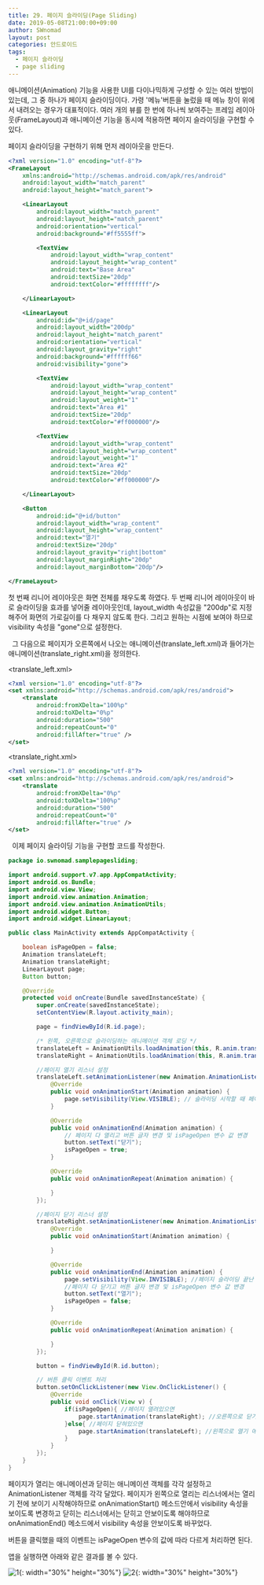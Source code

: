 ```yaml
---
title: 29. 페이지 슬라이딩(Page Sliding)
date: 2019-05-08T21:00:00+09:00
author: SWnomad
layout: post
categories: 안드로이드
tags:
  - 페이지 슬라이딩
  - page sliding
---
```


애니메이션(Animation) 기능을 사용한 UI를 다이나믹하게 구성할 수 있는 여러 방법이 있는데, 그 중 하나가 페이지 슬라이딩이다. 가령 '메뉴'버튼을 눌렀을 때 메뉴 창이 위에서 내려오는 경우가 대표적이다. 여러 개의 뷰를 한 번에 하나씩 보여주는 프레임 레이아웃(FrameLayout)과 애니메이션 기능을 동시에 적용하면 페이지 슬라이딩을 구현할 수 있다.

페이지 슬라이딩을 구현하기 위해 먼저 레이아웃을 만든다.

~~~ xml
<?xml version="1.0" encoding="utf-8"?>
<FrameLayout
    xmlns:android="http://schemas.android.com/apk/res/android"
    android:layout_width="match_parent"
    android:layout_height="match_parent">

    <LinearLayout
        android:layout_width="match_parent"
        android:layout_height="match_parent"
        android:orientation="vertical"
        android:background="#ff5555ff">

        <TextView
            android:layout_width="wrap_content"
            android:layout_height="wrap_content"
            android:text="Base Area"
            android:textSize="20dp"
            android:textColor="#ffffffff"/>

    </LinearLayout>

    <LinearLayout
        android:id="@+id/page"
        android:layout_width="200dp"
        android:layout_height="match_parent"
        android:orientation="vertical"
        android:layout_gravity="right"
        android:background="#ffffff66"
        android:visibility="gone">

        <TextView
            android:layout_width="wrap_content"
            android:layout_height="wrap_content"
            android:layout_weight="1"
            android:text="Area #1"
            android:textSize="20dp"
            android:textColor="#ff000000"/>

        <TextView
            android:layout_width="wrap_content"
            android:layout_height="wrap_content"
            android:layout_weight="1"
            android:text="Area #2"
            android:textSize="20dp"
            android:textColor="#ff000000"/>

    </LinearLayout>

    <Button
        android:id="@+id/button"
        android:layout_width="wrap_content"
        android:layout_height="wrap_content"
        android:text="열기"
        android:textSize="20dp"
        android:layout_gravity="right|bottom"
        android:layout_marginRight="20dp"
        android:layout_marginBottom="20dp"/>

</FrameLayout>
~~~

첫 번째 리니어 레이아웃은 화면 전체를 채우도록 하였다. 두 번째 리니어 레이아웃이 바로 슬라이딩을 효과를 넣어줄 레이아웃인데, layout_width 속성값을 "200dp"로 지정해주어 화면의 가로길이를 다 채우지 않도록 한다. 그리고 원하는 시점에 보여야 하므로 visibility 속성을 "gone"으로 설정한다.

&nbsp;
그 다음으로 페이지가 오른쪽에서 나오는 애니메이션(translate_left.xml)과 들어가는 애니메이션(translate_right.xml)을 정의한다.

\<translate_left.xml\>

~~~ xml
<?xml version="1.0" encoding="utf-8"?>
<set xmlns:android="http://schemas.android.com/apk/res/android">
    <translate
        android:fromXDelta="100%p"
        android:toXDelta="0%p"
        android:duration="500"
        android:repeatCount="0"
        android:fillAfter="true" />
</set>
~~~

\<translate_right.xml\>
~~~ xml
<?xml version="1.0" encoding="utf-8"?>
<set xmlns:android="http://schemas.android.com/apk/res/android">
    <translate
        android:fromXDelta="0%p"
        android:toXDelta="100%p"
        android:duration="500"
        android:repeatCount="0"
        android:fillAfter="true" />
</set>
~~~


&nbsp;
이제 페이지 슬라이딩 기능을 구현할 코드를 작성한다.

~~~ java
package io.swnomad.samplepagesliding;

import android.support.v7.app.AppCompatActivity;
import android.os.Bundle;
import android.view.View;
import android.view.animation.Animation;
import android.view.animation.AnimationUtils;
import android.widget.Button;
import android.widget.LinearLayout;

public class MainActivity extends AppCompatActivity {

    boolean isPageOpen = false;
    Animation translateLeft;
    Animation translateRight;
    LinearLayout page;
    Button button;

    @Override
    protected void onCreate(Bundle savedInstanceState) {
        super.onCreate(savedInstanceState);
        setContentView(R.layout.activity_main);

        page = findViewById(R.id.page);

        /* 왼쪽, 오른쪽으로 슬라이딩하는 애니메이션 객체 로딩 */
        translateLeft = AnimationUtils.loadAnimation(this, R.anim.translate_left);
        translateRight = AnimationUtils.loadAnimation(this, R.anim.translate_right);

        //페이지 열기 리스너 설정
        translateLeft.setAnimationListener(new Animation.AnimationListener() {
            @Override
            public void onAnimationStart(Animation animation) {
                page.setVisibility(View.VISIBLE); // 슬라이딩 시작할 때 페이지 보이게
            }

            @Override
            public void onAnimationEnd(Animation animation) {
                // 페이지 다 열리고 버튼 글자 변경 및 isPageOpen 변수 값 변경
                button.setText("닫기");
                isPageOpen = true;
            }

            @Override
            public void onAnimationRepeat(Animation animation) {

            }
        });

        //페이지 닫기 리스너 설정
        translateRight.setAnimationListener(new Animation.AnimationListener() {
            @Override
            public void onAnimationStart(Animation animation) {

            }

            @Override
            public void onAnimationEnd(Animation animation) {
                page.setVisibility(View.INVISIBLE); //페이지 슬라이딩 끝난 후 페이지 안보이게
                //페이지 다 닫기고 버튼 글자 변경 및 isPageOpen 변수 값 변경
                button.setText("열기");
                isPageOpen = false;
            }

            @Override
            public void onAnimationRepeat(Animation animation) {

            }
        });

        button = findViewById(R.id.button);

        // 버튼 클릭 이벤트 처리
        button.setOnClickListener(new View.OnClickListener() {
            @Override
            public void onClick(View v) {
                if(isPageOpen){ //페이지 열려있으면
                    page.startAnimation(translateRight); //오른쪽으로 닫기 애니메이션 실행
                }else{ //페이지 닫혀있으면
                    page.startAnimation(translateLeft); //왼쪽으로 열기 애니메이션 실행
                }
            }
        });
    }
}
~~~

페이지가 열리는 애니메이션과 닫히는 애니메이션 객체를 각각 설정하고 AnimationListener 객체를 각각 달았다. 페이지가 왼쪽으로 열리는 리스너에서는 열리기 전에 보이기 시작해야하므로 onAnimationStart() 메소드안에서 visibility 속성을 보이도록 변경하고 닫히는 리스너에서는 닫히고 안보이도록 해야하므로 onAnimationEnd() 메소드에서 visibility 속성을 안보이도록 바꾸었다.

버튼을 클릭했을 때의 이벤트는 isPageOpen 변수의 값에 따라 다르게 처리하면 된다.

앱을 실행하면 아래와 같은 결과를 볼 수 있다.

![1](/images/android/29/1.jpg){: width="30%" height="30%"}
![2](/images/android/29/2.jpg){: width="30%" height="30%"}